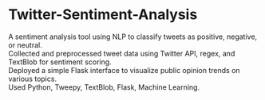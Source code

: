 # Twitter-Sentiment-Analysis
A sentiment analysis tool using NLP to classify tweets as positive, negative, or neutral.  
Collected and preprocessed tweet data using Twitter API, regex, and TextBlob for sentiment scoring.  
Deployed a simple Flask interface to visualize public opinion trends on various topics.  
Used Python, Tweepy, TextBlob, Flask, Machine Learning.
